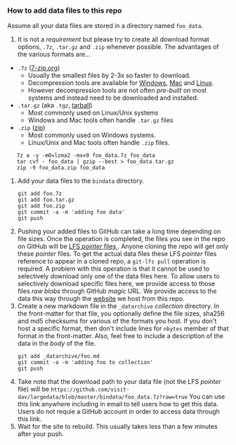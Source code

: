 ### How to add data files to this repo

Assume all your data files are stored in a directory named `foo_data`.

1.  It is not a *requirement* but please try to create all download format options,
`.7z`, `.tar.gz` and `.zip` whenever possible. The advantages of the various
formats are...
  * `.7z` ([7-zip.org](https://www.7-zip.org/download.html))
     * Usually the smallest files by 2-3x so faster to download.
     * Decompression tools are available for [Windows](https://www.7-zip.org/download.html),
       [Mac](https://apps.apple.com/us/app/the-unarchiver/id425424353) and
       [Linux](https://www.7-zip.org/download.html).
     * However decompression tools are not often *pre-built* on most systems and instead
       need to be downloaded and installed.
  * `.tar.gz` (aka `.tgz`, [tarball](https://en.wikipedia.org/wiki/Tar_(computing)))
     * Most commonly used on Linux/Unix systems
     * Windows and Mac tools often handle `.tar.gz` files
  * `.zip` ([zip](https://en.wikipedia.org/wiki/Zip_(file_format)))
     * Most commonly used on Windows systems.
     * Linux/Unix and Mac tools often handle `.zip` files.
  ```
     7z a -y -m0=lzma2 -mx=9 foo_data.7z foo_data
     tar cvf - foo_data | gzip --best > foo_data.tar.gz
     zip -9 foo_data.zip foo_data 
  ```
1. Add your data files to the `bindata` directory.
   ```
   git add foo.7z
   git add foo.tar.gz
   git add foo.zip
   git commit -a -m 'adding foo data'
   git push
   ```
1. Pushing your added files to GitHub can take a long time depending on file sizes.
Once the operation is completed, the files you see in the repo on GitHub will be
[LFS *pointer* files ](https://help.github.com/en/github/managing-large-files/about-git-large-file-storage#pointer-file-format).
Anyone cloning the repo will get only these *pointer* files. To get the actual data
files these LFS *pointer* files reference to appear in a cloned repo, a `git-lfs pull`
operation is required. A problem with this operation is that it cannot be used to
selectively download only one of the data files here. To allow users to selectively
download specific files here, we provide access to those files *raw blobs* through
GitHub *magic* URL. We provide access to the data this way through the
[website](https://visit-dav.github.io/largedata/) we host from this repo.
1. Create a new markdown file in the `_datarchive` *collection* directory. In the
front-matter for that file, you optionally define the file sizes, sha256 and md5
checksums for various of the formats you host. If you don't host a specific format,
then don't include lines for `nbytes` member of that format in the front-matter.
Also, feel free to include a description of the data in the *body* of the file.
   ```
   git add _datarchive/foo.md
   git commit -a -m 'adding foo to collection'
   git push
   ```
1. Take note that the download path to your data file (not the LFS *pointer* file)
will be `https://github.com/visit-dav/largedata/blob/master/bindata/foo_data.7z?raw=true`
You can use this link anywhere including in email to tell users how to get this
data. Users do not requie a GitHub account in order to access data through this link.
1. Wait for the site to rebuild. This usually takes less than a few minutes after
your push.
